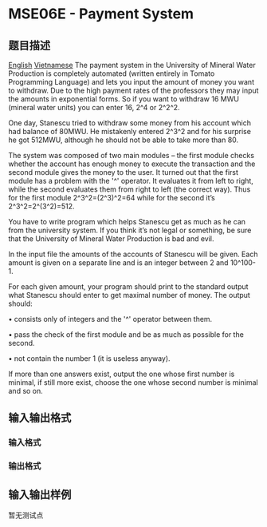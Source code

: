 # MSE06E - Payment System

## 题目描述

[English](/problems/MSE06E/en/) [Vietnamese](/problems/MSE06E/vn/) The payment system in the University of Mineral Water Production is completely automated (written entirely in Tomato Programming Language) and lets you input the amount of money you want to withdraw. Due to the high payment rates of the professors they may input the amounts in exponential forms. So if you want to withdraw 16 MWU (mineral water units) you can enter 16, 2^4 or 2^2^2.

One day, Stanescu tried to withdraw some money from his account which had balance of 80MWU. He mistakenly entered 2^3^2 and for his surprise he got 512MWU, although he should not be able to take more than 80.

The system was composed of two main modules – the first module checks whether the account has enough money to execute the transaction and the second module gives the money to the user. It turned out that the first module has a problem with the '^' operator. It evaluates it from left to right, while the second evaluates them from right to left (the correct way). Thus for the first module 2^3^2=(2^3)^2=64 while for the second it’s 2^3^2=2^(3^2)=512.

You have to write program which helps Stanescu get as much as he can from the university system. If you think it’s not legal or something, be sure that the University of Mineral Water Production is bad and evil.

In the input file the amounts of the accounts of Stanescu will be given. Each amount is given on a separate line and is an integer between 2 and 10^100-1.

For each given amount, your program should print to the standard output what Stanescu should enter to get maximal number of money. The output should:

• consists only of integers and the '^' operator between them.

• pass the check of the first module and be as much as possible for the second.

• not contain the number 1 (it is useless anyway).

If more than one answers exist, output the one whose first number is minimal, if still more exist, choose the one whose second number is minimal and so on.

## 输入输出格式

### 输入格式

### 输出格式

## 输入输出样例

暂无测试点


